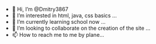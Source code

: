 - 👋 Hi, I’m @Dmitry3867
- 👀 I’m interested in html, java, css basics ...
- 🌱 I’m currently learning school now ...
- 💞️ I’m looking to collaborate on the creation of the site ...
- 📫 How to reach me to me by plane...

<!---
Dmitry3867/Dmitry3867 is a ✨ special ✨ repository because its `README.md` (this file) appears on your GitHub profile.
You can click the Preview link to take a look at your changes.
--->
